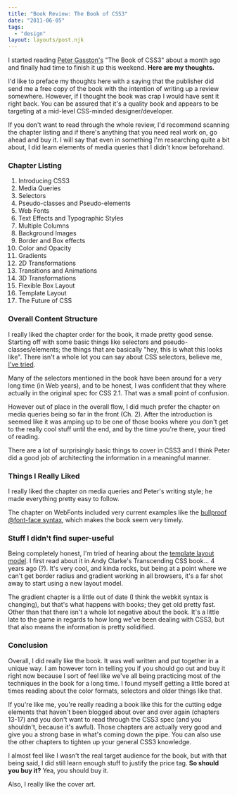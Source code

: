 ```yaml
---
title: "Book Review: The Book of CSS3"
date: "2011-06-05"
tags:
  - "design"
layout: layouts/post.njk
---
```


I started reading [Peter Gasston's](http://twitter.com/#!/stopsatgreen/) "The Book of CSS3" about a month ago and finally had time to finish it up this weekend. **Here are my thoughts.**

I'd like to preface my thoughts here with a saying that the publisher did send me a free copy of the book with the intention of writing up a review somewhere. However, if I thought the book was crap I would have sent it right back. You can be assured that it's a quality book and appears to be targeting at a mid-level CSS-minded designer/developer.

If you don't want to read through the whole review, I'd recommend scanning the chapter listing and if there's anything that you need real work on, go ahead and buy it. I will say that even in something I'm researching quite a bit about, I did learn elements of media queries that I didn't know beforehand.

### Chapter Listing

1. Introducing CSS3
2. Media Queries
3. Selectors
4. Pseudo-classes and Pseudo-elements
5. Web Fonts
6. Text Effects and Typographic Styles
7. Multiple Columns
8. Background Images
9. Border and Box effects
10. Color and Opacity
11. Gradients
12. 2D Transformations
13. Transitions and Animations
14. 3D Transformations
15. Flexible Box Layout
16. Template Layout
17. The Future of CSS

### Overall Content Structure

I really liked the chapter order for the book, it made pretty good sense. Starting off with some basic things like selectors and pseudo-classes/elements; the things that are basically "hey, this is what this looks like". There isn't a whole lot you can say about CSS selectors, believe me, [I've tried](http://www.sitepoint.com/article/tomorrows-css-today).

Many of the selectors mentioned in the book have been around for a very long time (in Web years), and to be honest, I was confident that they where actually in the original spec for CSS 2.1. That was a small point of confusion.

However out of place in the overall flow, I did much prefer the chapter on media queries being so far in the front (Ch. 2). After the introduction is seemed like it was amping up to be one of those books where you don't get to the really cool stuff until the end, and by the time you're there, your tired of reading.

There are a lot of surprisingly basic things to cover in CSS3 and I think Peter did a good job of architecting the information in a meaningful manner.

### Things I Really Liked

I really liked the chapter on media queries and Peter's writing style; he made everything pretty easy to follow.

The chapter on WebFonts included very current examples like the [bullproof @font-face syntax](http://paulirish.com/2009/bulletproof-font-face-implementation-syntax/), which makes the book seem very timely.

### Stuff I didn't find super-useful

Being completely honest, I'm tried of hearing about the [template layout model](http://www.w3.org/TR/2010/WD-css3-layout-20100429/). I first read about it in Andy Clarke's Transcending CSS book... 4 years ago (?). It's very cool, and kinda rocks, but being at a point where we can't get border radius and gradient working in all browsers, it's a far shot away to start using a new layout model.

The gradient chapter is a little out of date (I think the webkit syntax is changing), but that's what happens with books; they get old pretty fast. Other than that there isn't a whole lot negative about the book. It's a little late to the game in regards to how long we've been dealing with CSS3, but that also means the information is pretty solidified.

### Conclusion

Overall, I did really like the book. It was well written and put together in a unique way. I am however torn in telling you if you should go out and buy it right now because I sort of feel like we've all being practicing most of the techniques in the book for a long time. I found myself getting a little bored at times reading about the color formats, selectors and older things like that.

If you're like me, you're really reading a book like this for the cutting edge elements that haven't been blogged about over and over again (chapters 13-17) and you don't want to read through the CSS3 spec (and you shouldn't, because it's awful). Those chapters are actually very good and give you a strong base in what's coming down the pipe. You can also use the other chapters to tighten up your general CSS3 knowledge.

I almost feel like I wasn't the real target audience for the book, but with that being said, I did still learn enough stuff to justify the price tag. **So should you buy it?** Yea, you should buy it.

Also, I really like the cover art.
